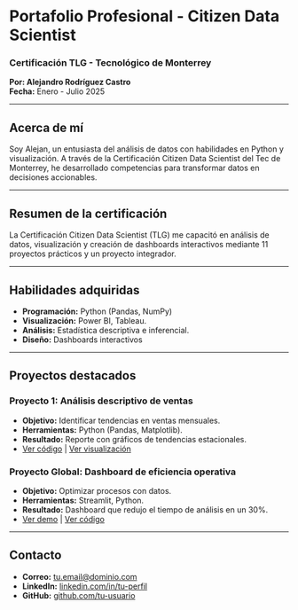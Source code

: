 # Portafolio Profesional - Citizen Data Scientist
### Certificación TLG - Tecnológico de Monterrey  
**Por: Alejandro Rodríguez Castro**  
**Fecha:** Enero - Julio 2025  

---

## Acerca de mí
Soy Alejan, un entusiasta del análisis de datos con habilidades en Python y visualización. A través de la Certificación Citizen Data Scientist del Tec de Monterrey, he desarrollado competencias para transformar datos en decisiones accionables.

---

## Resumen de la certificación
La Certificación Citizen Data Scientist (TLG) me capacitó en análisis de datos, visualización y creación de dashboards interactivos mediante 11 proyectos prácticos y un proyecto integrador.

---

## Habilidades adquiridas
- **Programación:** Python (Pandas, NumPy)  
- **Visualización:** Power BI, Tableau.  
- **Análisis:** Estadística descriptiva e inferencial. 
- **Diseño:** Dashboards interactivos  

---

## Proyectos destacados

### Proyecto 1: Análisis descriptivo de ventas
- **Objetivo:** Identificar tendencias en ventas mensuales.  
- **Herramientas:** Python (Pandas, Matplotlib).  
- **Resultado:** Reporte con gráficos de tendencias estacionales.  
- [Ver código](#) | [Ver visualización](#)

### Proyecto Global: Dashboard de eficiencia operativa
- **Objetivo:** Optimizar procesos con datos.  
- **Herramientas:** Streamlit, Python.  
- **Resultado:** Dashboard que redujo el tiempo de análisis en un 30%.  
- [Ver demo](#) | [Ver código](#)

---

## Contacto
- **Correo:** [tu.email@dominio.com](mailto:tu.email@dominio.com)  
- **LinkedIn:** [linkedin.com/in/tu-perfil](https://linkedin.com/in/tu-perfil)  
- **GitHub:** [github.com/tu-usuario](https://github.com/tu-usuario)
